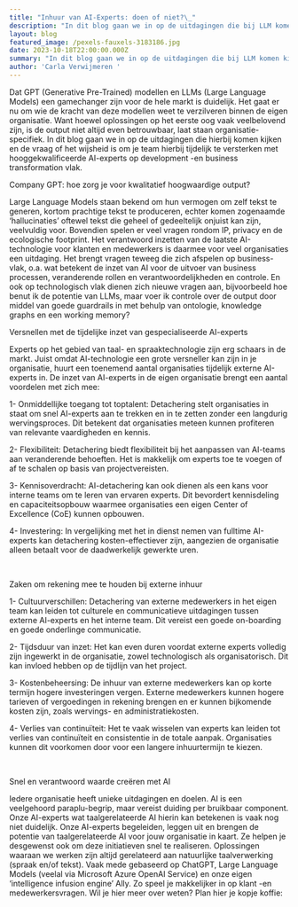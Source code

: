 ```yaml
---
title: "Inhuur van AI-Experts: doen of niet?\_"
description: "In dit blog gaan we in op de uitdagingen die bij LLM komen kijken, en de vraag of het wijsheid is om je team hierbij tijdelijk te versterken met  AI-experts op development -en business transformation vlak.\_"
layout: blog
featured_image: /pexels-fauxels-3183186.jpg
date: 2023-10-18T22:00:00.000Z
summary: "In dit blog gaan we in op de uitdagingen die bij LLM komen kijken en de vraag of het wijsheid is om je team hierbij tijdelijk te versterken met hooggekwalificeerde AI-experts op development -en business transformation vlak.\_"
author: 'Carla Verwijmeren '
---
```


Dat GPT (Generative Pre-Trained) modellen en LLMs (Large Language Models) een gamechanger zijn voor de hele markt is duidelijk. Het gaat er nu om wie de kracht van deze modellen weet te verzilveren binnen de eigen organisatie. Want hoewel oplossingen op het eerste oog vaak veelbelovend zijn, is de output niet altijd even betrouwbaar, laat staan organisatie-specifiek. In dit blog gaan we in op de uitdagingen die hierbij komen kijken en de vraag of het wijsheid is om je team hierbij tijdelijk te versterken met hooggekwalificeerde AI-experts op development -en business transformation vlak. 

Company GPT: hoe zorg je voor kwalitatief hoogwaardige output?  

Large Language Models staan bekend om hun vermogen om zelf tekst te generen, kortom prachtige tekst te produceren, echter komen zogenaamde ‘hallucinaties’ oftewel tekst die geheel of gedeeltelijk onjuist kan zijn, veelvuldig voor. Bovendien spelen er veel vragen rondom IP, privacy en de ecologische footprint. Het verantwoord inzetten van de laatste AI-technologie voor klanten en medewerkers is daarmee voor veel organisaties een uitdaging. Het brengt vragen teweeg die zich afspelen op business-vlak, o.a. wat betekent de inzet van AI voor de uitvoer van business processen, veranderende rollen en verantwoordelijkheden en controle. En ook op technologisch vlak dienen zich nieuwe vragen aan, bijvoorbeeld hoe benut ik de potentie van LLMs, maar voer ik controle over de output door middel van goede guardrails in met behulp van ontologie, knowledge graphs en een working memory? 

Versnellen met de tijdelijke inzet van gespecialiseerde AI-experts 

Experts op het gebied van taal- en spraaktechnologie zijn erg schaars in de markt. Juist omdat AI-technologie een grote versneller kan zijn in je organisatie, huurt een toenemend aantal organisaties tijdelijk externe AI-experts in. De inzet van AI-experts in de eigen organisatie brengt een aantal voordelen met zich mee: 

1- Onmiddellijke toegang tot toptalent: Detachering stelt organisaties in staat om snel AI-experts aan te trekken en in te zetten zonder een langdurig wervingsproces. Dit betekent dat organisaties meteen kunnen profiteren van relevante vaardigheden en kennis. 

2- Flexibiliteit: Detachering biedt flexibiliteit bij het aanpassen van AI-teams aan veranderende behoeften. Het is makkelijk om experts toe te voegen of af te schalen op basis van projectvereisten. 

3- Kennisoverdracht: AI-detachering kan ook dienen als een kans voor interne teams om te leren van ervaren experts. Dit bevordert kennisdeling en capaciteitsopbouw waarmee organisaties een eigen Center of Excellence (CoE) kunnen opbouwen. 

4- Investering: In vergelijking met het in dienst nemen van fulltime AI-experts kan detachering kosten-effectiever zijn, aangezien de organisatie alleen betaalt voor de daadwerkelijk gewerkte uren. 

 

Zaken om rekening mee te houden bij externe inhuur  

1- Cultuurverschillen: Detachering van externe medewerkers in het eigen team kan leiden tot culturele en communicatieve uitdagingen tussen externe AI-experts en het interne team. Dit vereist een goede on-boarding en goede onderlinge communicatie.  

2- Tijdsduur van inzet: Het kan even duren voordat externe experts volledig zijn ingewerkt in de organisatie, zowel technologisch als organisatorisch. Dit kan invloed hebben op de tijdlijn van het project. 

3- Kostenbeheersing: De inhuur van externe medewerkers kan op korte termijn hogere investeringen vergen. Externe medewerkers kunnen hogere tarieven of vergoedingen in rekening brengen en er kunnen bijkomende kosten zijn, zoals wervings- en administratiekosten. 

4- Verlies van continuïteit: Het te vaak wisselen van experts kan leiden tot verlies van continuïteit en consistentie in de totale aanpak. Organisaties kunnen dit voorkomen door voor een langere inhuurtermijn te kiezen. 

 

Snel en verantwoord waarde creëren met AI 

Iedere organisatie heeft unieke uitdagingen en doelen. AI is een veelgehoord paraplu-begrip, maar vereist duiding per bruikbaar component. Onze AI-experts wat taalgerelateerde AI hierin kan betekenen is vaak nog niet duidelijk. Onze AI-experts begeleiden, leggen uit en brengen de potentie van taalgerelateerde AI voor jouw organisatie in kaart. Ze helpen je desgewenst ook om deze initiatieven snel te realiseren. Oplossingen waaraan we werken zijn altijd gerelateerd aan natuurlijke taalverwerking (spraak en/of tekst). Vaak mede gebaseerd op ChatGPT, Large Language Models (veelal via Microsoft Azure OpenAI Service) en onze eigen ‘intelligence infusion engine’ Ally. Zo speel je makkelijker in op klant -en medewerkersvragen. Wil je hier meer over weten? Plan hier je kopje koffie:  
